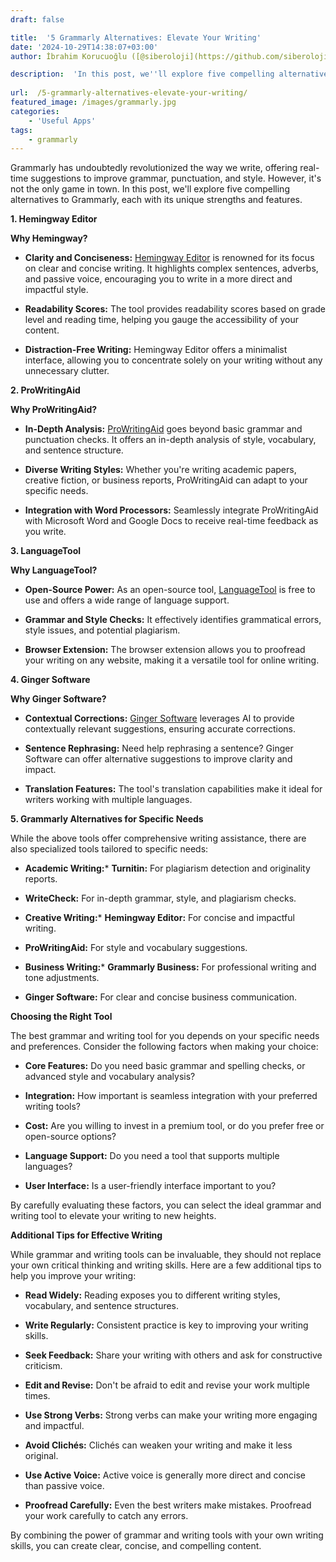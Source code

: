 ```yaml
---
draft: false

title:  '5 Grammarly Alternatives: Elevate Your Writing'
date: '2024-10-29T14:38:07+03:00'
author: İbrahim Korucuoğlu ([@siberoloji](https://github.com/siberoloji))

description:  'In this post, we''ll explore five compelling alternatives to Grammarly, each with its unique strengths and features.' 
 
url:  /5-grammarly-alternatives-elevate-your-writing/
featured_image: /images/grammarly.jpg
categories:
    - 'Useful Apps'
tags:
    - grammarly
---
```



Grammarly has undoubtedly revolutionized the way we write, offering real-time suggestions to improve grammar, punctuation, and style. However, it's not the only game in town. In this post, we'll explore five compelling alternatives to Grammarly, each with its unique strengths and features.



**1. Hemingway Editor**



**Why Hemingway?**


* **Clarity and Conciseness:** <a href="https://hemingwayapp.com" target="_blank" rel="noopener" title="">Hemingway Editor</a> is renowned for its focus on clear and concise writing. It highlights complex sentences, adverbs, and passive voice, encouraging you to write in a more direct and impactful style.

* **Readability Scores:** The tool provides readability scores based on grade level and reading time, helping you gauge the accessibility of your content.

* **Distraction-Free Writing:** Hemingway Editor offers a minimalist interface, allowing you to concentrate solely on your writing without any unnecessary clutter.




**2. ProWritingAid**



**Why ProWritingAid?**


* **In-Depth Analysis:** <a href="https://prowritingaid.com" target="_blank" rel="noopener" title="">ProWritingAid</a> goes beyond basic grammar and punctuation checks. It offers an in-depth analysis of style, vocabulary, and sentence structure.

* **Diverse Writing Styles:** Whether you're writing academic papers, creative fiction, or business reports, ProWritingAid can adapt to your specific needs.

* **Integration with Word Processors:** Seamlessly integrate ProWritingAid with Microsoft Word and Google Docs to receive real-time feedback as you write.




**3. LanguageTool**



**Why LanguageTool?**


* **Open-Source Power:** As an open-source tool, <a href="https://languagetool.org" target="_blank" rel="noopener" title="">LanguageTool</a> is free to use and offers a wide range of language support.

* **Grammar and Style Checks:** It effectively identifies grammatical errors, style issues, and potential plagiarism.

* **Browser Extension:** The browser extension allows you to proofread your writing on any website, making it a versatile tool for online writing.




**4. Ginger Software**



**Why Ginger Software?**


* **Contextual Corrections:** <a href="https://www.gingersoftware.com" target="_blank" rel="noopener" title="">Ginger Software</a> leverages AI to provide contextually relevant suggestions, ensuring accurate corrections.

* **Sentence Rephrasing:** Need help rephrasing a sentence? Ginger Software can offer alternative suggestions to improve clarity and impact.

* **Translation Features:** The tool's translation capabilities make it ideal for writers working with multiple languages.




**5. Grammarly Alternatives for Specific Needs**



While the above tools offer comprehensive writing assistance, there are also specialized tools tailored to specific needs:


* **Academic Writing:*** **Turnitin:** For plagiarism detection and originality reports.

* **WriteCheck:** For in-depth grammar, style, and plagiarism checks.



* **Creative Writing:*** **Hemingway Editor:** For concise and impactful writing.

* **ProWritingAid:** For style and vocabulary suggestions.



* **Business Writing:*** **Grammarly Business:** For professional writing and tone adjustments.

* **Ginger Software:** For clear and concise business communication.

**Choosing the Right Tool**



The best grammar and writing tool for you depends on your specific needs and preferences. Consider the following factors when making your choice:


* **Core Features:** Do you need basic grammar and spelling checks, or advanced style and vocabulary analysis?

* **Integration:** How important is seamless integration with your preferred writing tools?

* **Cost:** Are you willing to invest in a premium tool, or do you prefer free or open-source options?

* **Language Support:** Do you need a tool that supports multiple languages?

* **User Interface:** Is a user-friendly interface important to you?




By carefully evaluating these factors, you can select the ideal grammar and writing tool to elevate your writing to new heights.



**Additional Tips for Effective Writing**



While grammar and writing tools can be invaluable, they should not replace your own critical thinking and writing skills. Here are a few additional tips to help you improve your writing:


* **Read Widely:** Reading exposes you to different writing styles, vocabulary, and sentence structures.

* **Write Regularly:** Consistent practice is key to improving your writing skills.

* **Seek Feedback:** Share your writing with others and ask for constructive criticism.

* **Edit and Revise:** Don't be afraid to edit and revise your work multiple times.

* **Use Strong Verbs:** Strong verbs can make your writing more engaging and impactful.

* **Avoid Clichés:** Clichés can weaken your writing and make it less original.

* **Use Active Voice:** Active voice is generally more direct and concise than passive voice.

* **Proofread Carefully:** Even the best writers make mistakes. Proofread your work carefully to catch any errors.




By combining the power of grammar and writing tools with your own writing skills, you can create clear, concise, and compelling content.
